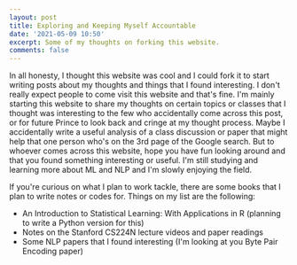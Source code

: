 ```yaml
---
layout: post
title: Exploring and Keeping Myself Accountable
date: '2021-05-09 10:50'
excerpt: Some of my thoughts on forking this website.
comments: false
---
```


In all honesty, I thought this website was cool and I could fork it to start writing posts about my thoughts and things that I found interesting. I don't really expect people to come visit this website and that's fine. I'm mainly starting this website to share my thoughts on certain topics or classes that I thought was interesting to the few who accidentally come across this post, or for future Prince to look back and cringe at my thought process. Maybe I accidentally write a useful analysis of a class discussion or paper that might help that one person who's on the 3rd page of the Google search. But to whoever comes across this website, hope you have fun looking around and that you found something interesting or useful. I'm still studying and learning more about ML and NLP and I'm slowly enjoying the field.

If you're curious on what I plan to work tackle, there are some books that I plan to write notes or codes for. Things on my list are the following:

- An Introduction to Statistical Learning: With Applications in R (planning to write a Python version for this)
- Notes on the Stanford CS224N lecture videos and paper readings
- Some NLP papers that I found interesting (I'm looking at you Byte Pair Encoding paper)
